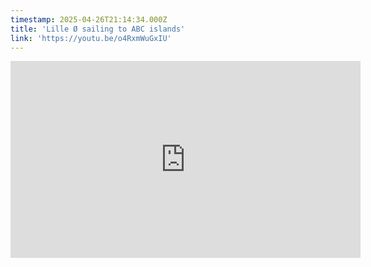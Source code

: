 ```yaml
---
timestamp: 2025-04-26T21:14:34.000Z
title: 'Lille Ø sailing to ABC islands'
link: 'https://youtu.be/o4RxmWuGxIU'
---
```

<iframe width="560" height="315" src="https://www.youtube.com/embed/o4RxmWuGxIU?si=r6FYKmsOdOKUTeV_" title="YouTube video player" frameborder="0" allow="accelerometer; autoplay; clipboard-write; encrypted-media; gyroscope; picture-in-picture; web-share" referrerpolicy="strict-origin-when-cross-origin" allowfullscreen></iframe>
